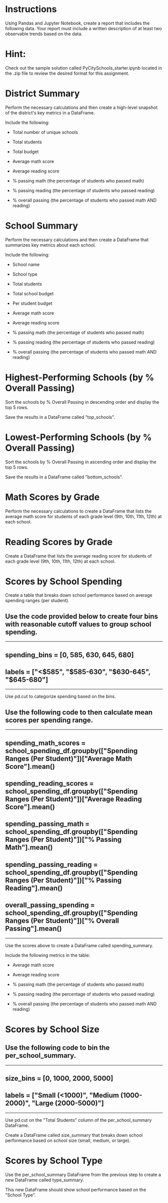 # Instructions
Using Pandas and Jupyter Notebook, create a report that includes the following data. Your report must include a written description of at least two observable trends based on the data.

# Hint: 
Check out the sample solution called PyCitySchools_starter.ipynb located in the .zip file to review the desired format for this assignment.

# District Summary
Perform the necessary calculations and then create a high-level snapshot of the district's key metrics in a DataFrame.

Include the following:

* Total number of unique schools

* Total students

* Total budget

* Average math score

* Average reading score

* % passing math (the percentage of students who passed math)

* % passing reading (the percentage of students who passed reading)

* % overall passing (the percentage of students who passed math AND reading)

# School Summary
Perform the necessary calculations and then create a DataFrame that summarizes key metrics about each school.

Include the following:

* School name

* School type

* Total students

* Total school budget

* Per student budget

* Average math score

* Average reading score

* % passing math (the percentage of students who passed math)

* % passing reading (the percentage of students who passed reading)

* % overall passing (the percentage of students who passed math AND reading)

# Highest-Performing Schools (by % Overall Passing)
Sort the schools by % Overall Passing in descending order and display the top 5 rows.

Save the results in a DataFrame called "top_schools".

# Lowest-Performing Schools (by % Overall Passing)
Sort the schools by % Overall Passing in ascending order and display the top 5 rows.

Save the results in a DataFrame called "bottom_schools".

# Math Scores by Grade
Perform the necessary calculations to create a DataFrame that lists the average math score for students of each grade level (9th, 10th, 11th, 12th) at each school.

# Reading Scores by Grade
Create a DataFrame that lists the average reading score for students of each grade level (9th, 10th, 11th, 12th) at each school.

# Scores by School Spending
Create a table that breaks down school performance based on average spending ranges (per student).

Use the code provided below to create four bins with reasonable cutoff values to group school spending.
------------------------------------------------------
------------------------------------------------------
spending_bins = [0, 585, 630, 645, 680]
------------------------------------------------------
labels = ["<$585", "$585-630", "$630-645", "$645-680"]
------------------------------------------------------
------------------------------------------------------

Use pd.cut to categorize spending based on the bins.

Use the following code to then calculate mean scores per spending range.
------------------------------------------------------
------------------------------------------------------
spending_math_scores = school_spending_df.groupby(["Spending Ranges (Per Student)"])["Average Math Score"].mean()
-------------------------------------------------------------------------------------------------------------
spending_reading_scores = school_spending_df.groupby(["Spending Ranges (Per Student)"])["Average Reading Score"].mean()
-------------------------------------------------------------------------------------------------------------
spending_passing_math = school_spending_df.groupby(["Spending Ranges (Per Student)"])["% Passing Math"].mean()
-------------------------------------------------------------------------------------------------------------
spending_passing_reading = school_spending_df.groupby(["Spending Ranges (Per Student)"])["% Passing Reading"].mean()
-------------------------------------------------------------------------------------------------------------
overall_passing_spending = school_spending_df.groupby(["Spending Ranges (Per Student)"])["% Overall Passing"].mean()
-------------------------------------------------------
-------------------------------------------------------
Use the scores above to create a DataFrame called spending_summary.

Include the following metrics in the table:

* Average math score

* Average reading score

* % passing math (the percentage of students who passed math)

* % passing reading (the percentage of students who passed reading)

* % overall passing (the percentage of students who passed math AND reading)

# Scores by School Size
Use the following code to bin the per_school_summary.
------------------------------------------------------
------------------------------------------------------
size_bins = [0, 1000, 2000, 5000]
------------------------------------------------------
labels = ["Small (<1000)", "Medium (1000-2000)", "Large (2000-5000)"]
------------------------------------------------------
------------------------------------------------------
Use pd.cut on the "Total Students" column of the per_school_summary DataFrame.

Create a DataFrame called size_summary that breaks down school performance based on school size (small, medium, or large).

# Scores by School Type
Use the per_school_summary DataFrame from the previous step to create a new DataFrame called type_summary.

This new DataFrame should show school performance based on the "School Type".